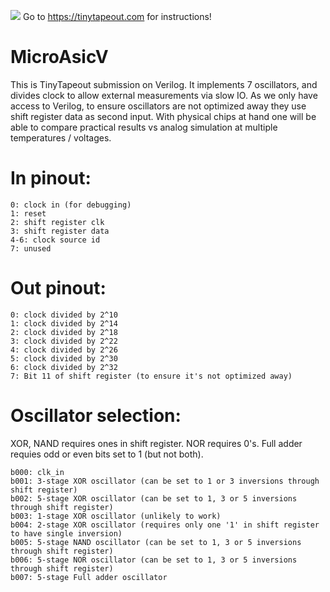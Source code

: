 ![](../../workflows/wokwi/badge.svg) 
Go to https://tinytapeout.com for instructions! 

# MicroAsicV

This is TinyTapeout submission on Verilog. It implements 7 oscillators, and divides clock to allow external measurements via slow IO. 
As we only have access to Verilog, to ensure oscillators are not optimized away they use shift register data as second input. With physical chips at hand one will be able to compare practical results vs analog simulation at multiple temperatures / voltages. 

# In pinout: 
```
0: clock in (for debugging)
1: reset
2: shift register clk
3: shift register data
4-6: clock source id
7: unused
```

# Out pinout: 
```
0: clock divided by 2^10
1: clock divided by 2^14
2: clock divided by 2^18
3: clock divided by 2^22
4: clock divided by 2^26
5: clock divided by 2^30
6: clock divided by 2^32
7: Bit 11 of shift register (to ensure it's not optimized away)
```

# Oscillator selection:
XOR, NAND requires ones in shift register. 
NOR requires 0's. 
Full adder requies odd or even bits set to 1 (but not both). 

```
b000: clk_in
b001: 3-stage XOR oscillator (can be set to 1 or 3 inversions through shift register)
b002: 5-stage XOR oscillator (can be set to 1, 3 or 5 inversions through shift register)
b003: 1-stage XOR oscillator (unlikely to work)
b004: 2-stage XOR oscillator (requires only one '1' in shift register to have single inversion)
b005: 5-stage NAND oscillator (can be set to 1, 3 or 5 inversions through shift register)
b006: 5-stage NOR oscillator (can be set to 1, 3 or 5 inversions through shift register)
b007: 5-stage Full adder oscillator
```


